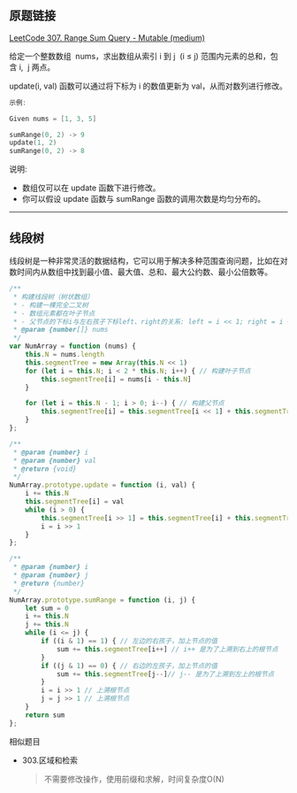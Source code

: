 ## 原题链接

[LeetCode 307. Range Sum Query - Mutable (medium)](https://leetcode-cn.com/problems/range-sum-query-mutable/)

给定一个整数数组  nums，求出数组从索引 i 到 j  (i ≤ j) 范围内元素的总和，包含 i,  j 两点。

update(i, val) 函数可以通过将下标为 i 的数值更新为 val，从而对数列进行修改。

```cpp
示例:

Given nums = [1, 3, 5]

sumRange(0, 2) -> 9
update(1, 2)
sumRange(0, 2) -> 8
```

说明:

- 数组仅可以在 update 函数下进行修改。
- 你可以假设 update 函数与 sumRange 函数的调用次数是均匀分布的。

---

## 线段树

线段树是一种非常灵活的数据结构，它可以用于解决多种范围查询问题，比如在对数时间内从数组中找到最小值、最大值、总和、最大公约数、最小公倍数等。

```javascript
/**
 * 构建线段树（树状数组）
 * - 构建一棵完全二叉树
 * - 数组元素都在叶子节点
 * - 父节点的下标i与左右孩子下标left、right的关系: left = i << 1; right = i << 1 | 1
 * @param {number[]} nums
 */
var NumArray = function (nums) {
    this.N = nums.length
    this.segmentTree = new Array(this.N << 1)
    for (let i = this.N; i < 2 * this.N; i++) { // 构建叶子节点
        this.segmentTree[i] = nums[i - this.N]
    }

    for (let i = this.N - 1; i > 0; i--) { // 构建父节点
        this.segmentTree[i] = this.segmentTree[i << 1] + this.segmentTree[i << 1 | 1]
    }
};

/**
 * @param {number} i
 * @param {number} val
 * @return {void}
 */
NumArray.prototype.update = function (i, val) {
    i += this.N
    this.segmentTree[i] = val
    while (i > 0) {
        this.segmentTree[i >> 1] = this.segmentTree[i] + this.segmentTree[i ^ 1] // 从底向上更新父节点的值
        i = i >> 1
    }
};

/**
 * @param {number} i
 * @param {number} j
 * @return {number}
 */
NumArray.prototype.sumRange = function (i, j) {
    let sum = 0
    i += this.N
    j += this.N
    while (i <= j) {
        if ((i & 1) == 1) { // 左边的右孩子，加上节点的值
            sum += this.segmentTree[i++] // i++ 是为了上溯到右上的根节点
        }
        if ((j & 1) == 0) { // 右边的左孩子，加上节点的值
            sum += this.segmentTree[j--]// j-- 是为了上溯到左上的根节点
        }
        i = i >> 1 // 上溯根节点
        j = j >> 1 // 上溯根节点
    }
    return sum
};
```

相似题目

- 303.区域和检索

    > 不需要修改操作，使用前缀和求解，时间复杂度O(N)
